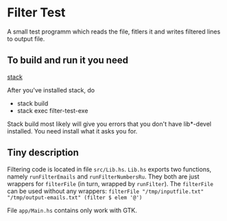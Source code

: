 # Filter Test

A small test programm which reads the file, fitlers it and writes filtered
lines to output file.

## To build and run it you need
[stack](https://docs.haskellstack.org/en/stable/README/)

After you've installed stack, do
* stack build
* stack exec filter-test-exe

Stack build most likely will give you errors that you don't have lib*-devel
installed. You need install what it asks you for.

## Tiny description

Filtering code is located in file `src/Lib.hs`. `Lib.hs` exports two functions,
namely `runFilterEmails` and `runFilterNumbersRu`. They both are just wrappers
for `filterFile` (in turn, wrapped by `runFilter`). The `filterFile` can be used
without any wrappers: `filterFile "/tmp/inputfile.txt"
"/tmp/output-emails.txt" (filter $ elem '@')`

File `app/Main.hs` contains only work with GTK.
